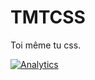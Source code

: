 TMTCSS
===

Toi même tu css.


[![Analytics](https://ga-beacon.appspot.com/UA-59640055-1/tmtcss/readme)](https://github.com/igrigorik/ga-beacon)
